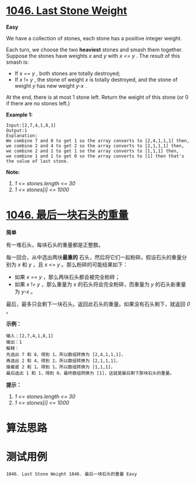 # [1046. Last Stone Weight][enTitle]

**Easy**

We have a collection of stones, each stone has a positive integer weight.

Each turn, we choose the two **heaviest**  stones and smash them together. Suppose the stones have weights  *x*  and  *y*  with  *x <= y* . The result of this smash is:

- If  *x == y* , both stones are totally destroyed; 
- If  *x != y* , the stone of weight  *x*  is totally destroyed, and the stone of weight  *y*  has new weight  *y-x* .

At the end, there is at most 1 stone left. Return the weight of this stone (or 0 if there are no stones left.)



**Example 1:** 

```
Input:[2,7,4,1,8,1]
Output:1
Explanation:
We combine 7 and 8 to get 1 so the array converts to [2,4,1,1,1] then,
we combine 2 and 4 to get 2 so the array converts to [2,1,1,1] then,
we combine 2 and 1 to get 1 so the array converts to [1,1,1] then,
we combine 1 and 1 to get 0 so the array converts to [1] then that's the value of last stone.
```



**Note:** 

1.  *1 <= stones.length <= 30*  
2.  *1 <= stones[i] <= 1000* 


# [1046. 最后一块石头的重量][cnTitle]

**简单**

有一堆石头，每块石头的重量都是正整数。

每一回合，从中选出两块**最重的**  石头，然后将它们一起粉碎。假设石头的重量分别为  *x*  和  *y* ，且  *x <= y* 。那么粉碎的可能结果如下：

- 如果  *x == y* ，那么两块石头都会被完全粉碎； 
- 如果  *x != y* ，那么重量为  *x*  的石头将会完全粉碎，而重量为  *y*  的石头新重量为  *y-x* 。

最后，最多只会剩下一块石头。返回此石头的重量。如果没有石头剩下，就返回  *0* 。



**示例：** 

```
输入：[2,7,4,1,8,1]
输出：1
解释：
先选出 7 和 8，得到 1，所以数组转换为 [2,4,1,1,1]，
再选出 2 和 4，得到 2，所以数组转换为 [2,1,1,1]，
接着是 2 和 1，得到 1，所以数组转换为 [1,1,1]，
最后选出 1 和 1，得到 0，最终数组转换为 [1]，这就是最后剩下那块石头的重量。
```



**提示：** 

1.  *1 <= stones.length <= 30*  
2.  *1 <= stones[i] <= 1000* 




# 算法思路

# 测试用例
```
1046. Last Stone Weight 1046. 最后一块石头的重量 Easy
```

[enTitle]: https://leetcode.com/problems/last-stone-weight/
[cnTitle]: https://leetcode-cn.com/problems/last-stone-weight/
